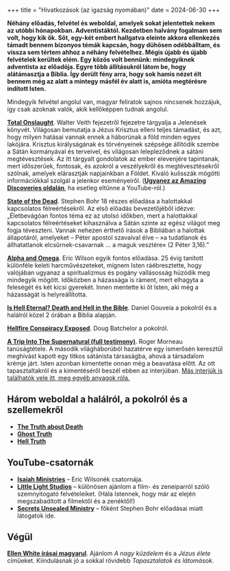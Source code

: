 +++
title = "Hivatkozások (az igazság nyomában)"
date = 2024-06-30
+++

<b>Néhány előadás, felvétel és weboldal,
amelyek sokat jelentettek nekem
az utóbbi hónapokban.
Adventistáktól.
Kezdetben halvány fogalmam sem volt, hogy kik ők.
Sőt, egy-két embert hallgatva
eleinte akkora ellenkezés támadt bennem
bizonyos témák kapcsán,
hogy dühösen odébbálltam,
és vissza sem tértem ahhoz a néhány felvételhez.
Mégis újabb és újabb felvételek kerültek elém.
Egy közös volt bennünk:
mindegyiknek adventista az előadója.
Egyre több állításukról látom be,
hogy alátámasztja a Biblia.
Így derült fény arra,
hogy sok hamis nézet élt bennem
még az alatt a mintegy másfél év alatt is,
amióta megtérésre indított Isten.</b>

Mindegyik felvétel angolul van,
magyar feliratok sajnos nincsenek hozzájuk,
így csak azoknak valók,
akik kellőképpen tudnak angolul.

<b>[Total Onslaught](https://www.youtube.com/playlist?list=PLnymF_jIY3hnoGFwqwcwoTHkEpYCZFCK6)</b>.
Walter Veith
fejezetről fejezetre tárgyalja
a Jelenések könyvét.
Világosan bemutatja a Jézus Krisztus elleni
teljes támadást,
és azt, hogy milyen hatásai vannak ennek a háborúnak
a föld minden egyes lakójára.
Krisztus királyságának és törvényeinek szépsége
állítódik szembe
a Sátán kormányával és terveivel,
és világosan lelepleződnek a sátáni megtévesztések.
Az itt tárgyalt gondolatok az ember elevenjére tapintanak,
mert időszerűek, fontosak,
és azokról a veszélyekről és megtévesztésekről szólnak,
amelyek elárasztják napjainkban a Földet.
Kiváló kulisszák mögötti információkkal szolgál
a jelenkor eseményeiről.
(<b>[Ugyanez az Amazing Discoveries oldalán](https://adtv.watch/series/total-onslaught)</b>,
ha esetleg eltűnne a YouTube-ról.)

<b>[State of the Dead](https://www.youtube.com/playlist?list=PLIWJyuxBfZ7j2ZmfBeMgnSTHpweV4Pf0n)</b>.
Stephen Bohr 18 részes előadása
a halottakkal kapcsolatos félreértésekről.
Az első előadás bevezetőjéből idézve:
„Életbevágóan fontos téma ez az utolsó időkben,
mert a halottakkal kapcsolatos félreértéseket kihasználva
a Sátán szinte az egész világot meg fogja téveszteni.
Vannak nehezen érthető írások a Bibliában a halottak állapotáról,
amelyeket – Péter apostol szavaival élve –
»a tudatlanok és állhatatlanok elcsűrnek-csavarnak
… a maguk vesztére« (2 Péter 3,16).”

<b>[Alpha and Omega](https://www.youtube.com/playlist?list=PLIWJyuxBfZ7hup4PFia-86xZXA-dcmMDz)</b>.
Eric Wilson egyik fontos előadása.
25 évig tanított különféle keleti harcművészeteket,
mígnem Isten ráébresztette,
hogy valójában ugyanaz
a spiritualizmus és pogány vallásosság
húzódik meg mindegyik mögött.
Időközben a házassága is ráment,
mert elhagyta a feleségét és két kicsi gyerekét.
Innen mentette ki őt Isten,
aki még a házasságát is helyreállította.

<b>[Is Hell Eternal? Death and Hell in the Bible](https://www.youtube.com/watch?v=ZKa0P_tP_f0)</b>.
Daniel Gouveia a pokolról és a halálról
közel 2 órában a Biblia alapján.

<b>[Hellfire Conspiracy Exposed](https://www.youtube.com/watch?v=iqtqaZPs_dI)</b>.
Doug Batchelor a pokolról.

<b>[A Trip Into The Supernatural (full testimony)](https://www.youtube.com/watch?v=gONKiy9yi5I)</b>.
Roger Morneau tanúságtétele.
A második világháborúból hazatérve
egy ismerősén keresztül meghívást kapott
egy titkos sátánista társaságba,
ahová a társadalom krémje járt.
Isten azonban kimentette onnan
még a beavatása előtt.
Az ott tapasztaltakról és a kimentéséről beszél
ebben az interjúban.
[Más interjúk is találhatók vele itt,
meg egyéb anyagok róla.](https://www.youtube.com/playlist?list=PLj_lHKCxoXHIdP4IVpO_3UO5V3OxBWrXT)

## Három weboldal a halálról, a pokolról és a szellemekről

* <b>[The Truth about Death](https://www.truthaboutdeath.com/)</b>
* <b>[Ghost Truth](https://www.ghosttruth.com/)</b>
* <b>[Hell Truth](https://www.helltruth.com/)</b>

## YouTube-csatornák

* <b>[Isaiah Ministries](https://www.youtube.com/@EricWilson7/videos)</b>
– Eric Wilsonék csatornája.
* <b>[Little Light Studios](https://www.youtube.com/@littlelightstudios/videos)</b>
– különösen ajánlom a film- és zeneiparról
szóló szemnyitogató felvételeiket.
(Hála Istennek,
hogy már az elején megszabadított a filmektől és a zenéktől!)
* <b>[Secrets Unsealed Ministry](https://www.youtube.com/@secretsunsealed/videos)</b>
– főként Stephen Bohr előadásai miatt látogatok ide.


## Végül

<b>[Ellen White írásai magyarul](https://white-konyvtar.hu/mind)</b>.
Ajánlom <cite>A nagy küzdelem</cite>
és a <cite>Jézus élete</cite>
címűeket.
Kiindulásnak jó a sokkal rövidebb
<cite>Tapasztalatok és látomások</cite>.
